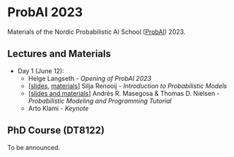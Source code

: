 # ProbAI 2023

Materials of the Nordic Probabilistic AI School ([ProbAI](https://www.probabilistic.ai)) 2023.

## Lectures and Materials

* Day 1 (June 12):
  - Helge Langseth - *Opening of ProbAI 2023*
  - [[slides](https://github.com/probabilisticai/probai-2023/tree/main/day_1/2_silja/IntroductionToProbabilisticModels.pdf), [materials](https://github.com/probabilisticai/probai-2023/tree/main/day_1/README.md)] Silja Renooij - *Introduction to Probabilistic Models*
  - [[slides and materials](https://github.com/PGM-Lab/2023-ProbAI)] Andrés R. Masegosa & Thomas D. Nielsen - *Probabilistic Modeling and Programming Tutorial*
  - Arto Klami - *Keynote*

## PhD Course (DT8122)

To be announced.
